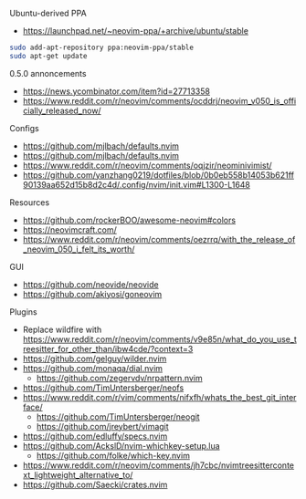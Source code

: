 Ubuntu-derived PPA
- https://launchpad.net/~neovim-ppa/+archive/ubuntu/stable
```bash
sudo add-apt-repository ppa:neovim-ppa/stable
sudo apt-get update
```


0.5.0 annoncements
- https://news.ycombinator.com/item?id=27713358
- https://www.reddit.com/r/neovim/comments/ocddrj/neovim_v050_is_officially_released_now/

Configs
- https://github.com/mjlbach/defaults.nvim
- https://github.com/mjlbach/defaults.nvim
- https://www.reddit.com/r/neovim/comments/oqjzir/neominivimist/
- https://github.com/yanzhang0219/dotfiles/blob/0b0eb558b14053b621ff90139aa652d15b8d2c4d/.config/nvim/init.vim#L1300-L1648

Resources
- https://github.com/rockerBOO/awesome-neovim#colors
- https://neovimcraft.com/
- https://www.reddit.com/r/neovim/comments/oezrrq/with_the_release_of_neovim_050_i_felt_its_worth/

GUI
- https://github.com/neovide/neovide
- https://github.com/akiyosi/goneovim

Plugins
- Replace wildfire with https://www.reddit.com/r/neovim/comments/v9e85n/what_do_you_use_treesitter_for_other_than/ibw4cde/?context=3
- https://github.com/gelguy/wilder.nvim
- https://github.com/monaqa/dial.nvim
  - https://github.com/zegervdv/nrpattern.nvim
- https://github.com/TimUntersberger/neofs
- https://www.reddit.com/r/vim/comments/nifxfh/whats_the_best_git_interface/
  - https://github.com/TimUntersberger/neogit
  - https://github.com/jreybert/vimagit
- https://github.com/edluffy/specs.nvim
- https://github.com/AckslD/nvim-whichkey-setup.lua
  - https://github.com/folke/which-key.nvim
- https://www.reddit.com/r/neovim/comments/jh7cbc/nvimtreesittercontext_lightweight_alternative_to/
- https://github.com/Saecki/crates.nvim
